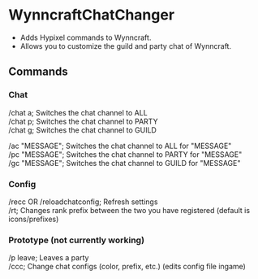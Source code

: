 # WynncraftChatChanger
- Adds Hypixel commands to Wynncraft.  
- Allows you to customize the guild and party chat of Wynncraft.  

## Commands
### Chat
/chat a; Switches the chat channel to ALL  
/chat p; Switches the chat channel to PARTY  
/chat g; Switches the chat channel to GUILD  

/ac "MESSAGE"; Switches the chat channel to ALL for "MESSAGE"  
/pc "MESSAGE"; Switches the chat channel to PARTY for "MESSAGE"  
/gc "MESSAGE"; Switches the chat channel to GUILD for "MESSAGE"  

### Config
/recc OR /reloadchatconfig; Refresh settings  
/rt; Changes rank prefix between the two you have registered (default is icons/prefixes)  

### Prototype (not currently working)
/p leave; Leaves a party  
/ccc; Change chat configs (color, prefix, etc.) (edits config file ingame)  
